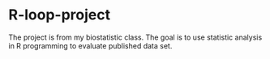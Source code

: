 # R-loop-project
The project is from my biostatistic class. The goal is to use statistic analysis in R programming to evaluate published data set.
